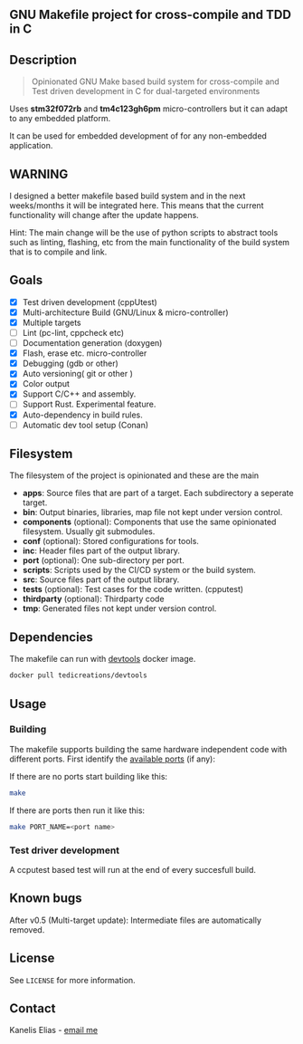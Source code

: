 ## GNU Makefile project for cross-compile and TDD in C

## Description

> Opinionated GNU Make based build system for cross-compile and Test driven development in C for
> dual-targeted environments

Uses **stm32f072rb** and **tm4c123gh6pm** micro-controllers but it can adapt to any
embedded platform.

It can be used for embedded development of for any non-embedded application.

## WARNING

I designed a better makefile based build system and in the next weeks/months it will be integrated here.
This means that the current functionality will change after the update happens.

Hint: The main change will be the use of python scripts to abstract tools such as linting, flashing, etc from the main functionality of the build system that is to compile and link.

## Goals

- [x] Test driven development (cppUtest)
- [x] Multi-architecture Build (GNU/Linux & micro-controller)
- [x] Multiple targets
- [ ] Lint (pc-lint, cppcheck etc)
- [ ] Documentation generation (doxygen)
- [x] Flash, erase etc. micro-controller
- [x] Debugging (gdb or other)
- [x] Auto versioning( git or other )
- [x] Color output
- [x] Support C/C++ and assembly.
- [ ] Support Rust. Experimental feature.
- [x] Auto-dependency in build rules.
- [ ] Automatic dev tool setup (Conan)

## Filesystem

The filesystem of the project is opinionated and these are the main

- **apps**: Source files that are part of a target. Each subdirectory a seperate target.
- **bin**: Output binaries, libraries, map file not kept under version control.
- **components** (optional): Components that use the same opinionated filesystem. Usually git submodules.
- **conf** (optional): Stored configurations for tools.
- **inc**: Header files part of the output library.
- **port** (optional): One sub-directory per port.
- **scripts**: Scripts used by the CI/CD system or the build system.
- **src**: Source files part of the output library.
- **tests** (optional): Test cases for the code written. (cpputest)
- **thirdparty** (optional): Thirdparty code
- **tmp**: Generated files not kept under version control.

## Dependencies

The makefile can run with [devtools](https://hub.docker.com/r/tedicreations/devtools) docker image.

```sh
docker pull tedicreations/devtools
```

## Usage

### Building

The makefile supports building the same hardware independent code with different ports.
First identify the [available ports](port) (if any):

If there are no ports start building like this:

```sh
make
```

If there are ports then run it like this:

```sh
make PORT_NAME=<port name>
```

### Test driver development

A ccputest based test will run at the end of every succesfull build.

## Known bugs

After v0.5 (Multi-target update): Intermediate files are automatically removed.

## License

See `LICENSE` for more information.


## Contact

Kanelis Elias - [email me](mailto:e.kanelis@voidbuffer.com)
